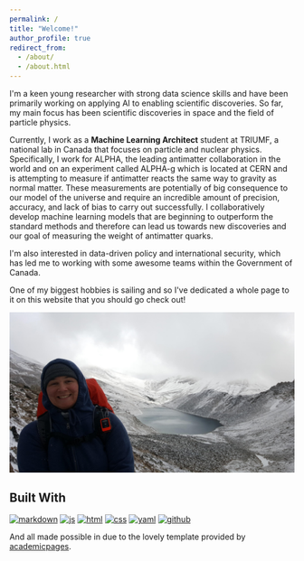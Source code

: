 ```yaml
---
permalink: /
title: "Welcome!"
author_profile: true
redirect_from: 
  - /about/
  - /about.html
---
```


I'm a keen young researcher with strong data science skills and have been primarily working on applying AI to enabling scientific discoveries. So far, my main focus has been scientific discoveries in space and the field of particle physics. 

Currently, I work as a **Machine Learning Architect** student at TRIUMF, a national lab in Canada that focuses on particle and nuclear physics. Specifically, I work for ALPHA, the leading antimatter collaboration in the world and on an experiment called ALPHA-g which is located at CERN and is attempting to measure if antimatter reacts the same way to gravity as normal matter. These measurements are potentially of big consequence to our model of the universe and require an incredible amount of precision, accuracy, and lack of bias to carry out successfully. I collaboratively develop machine learning models that are beginning to outperform the standard methods and therefore can lead us towards new discoveries and our goal of measuring the weight of antimatter quarks. 

I'm also interested in data-driven policy and international security, which has led me to working with some awesome teams within the Government of Canada.

One of my biggest hobbies is sailing and so I've dedicated a whole page to it on this website that you should go check out!

<img src="../images/mountains.jpg" alt="Mountains" style="max-width:100%;">


## Built With
[![markdown][markdown]][markdown-url]
[![js][js]][js-url]
[![html][html]][html-url]
[![css][css]][css-url]
[![yaml][yaml]][yaml-url]
[![github][github]][github-url]

[github]: https://img.shields.io/badge/github-%23121011.svg?style=for-the-badge&logo=github&logoColor=white
[github-url]: https://github.com/

[vscode]: https://img.shields.io/badge/Visual%20Studio%20Code-0078d7.svg?style=for-the-badge&logo=visual-studio-code&logoColor=white
[vscode-url]: https://code.visualstudio.com/

[markdown]: https://img.shields.io/badge/markdown-%23000000.svg?style=for-the-badge&logo=markdown&logoColor=white
[markdown-url]: https://daringfireball.net/projects/markdown/

[html]: https://img.shields.io/badge/html5-%23E34F26.svg?style=for-the-badge&logo=html5&logoColor=white
[html-url]: https://whatwg.org/

[yaml]: https://img.shields.io/badge/yaml-%23ffffff.svg?style=for-the-badge&logo=yaml&logoColor=151515
[yaml-url]: https://yaml.org/

[js]: https://img.shields.io/badge/javascript-%23323330.svg?style=for-the-badge&logo=javascript&logoColor=%23F7DF1E
[js-url]: https://www.javascript.com/

[css]: https://img.shields.io/badge/css3-%231572B6.svg?style=for-the-badge&logo=css3&logoColor=white
[css-url]: https://www.w3.org/TR/CSS/#css

And all made possible in due to the lovely template provided by [academicpages](https://github.com/academicpages/academicpages.github.io).
